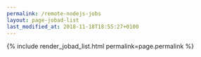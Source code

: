 ```yaml
---
permalink: /remote-nodejs-jobs
layout: page-jobad-list
last_modified_at: 2018-11-18T18:55:27+0100
---
```

{% include render_jobad_list.html permalink=page.permalink %}
